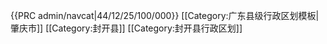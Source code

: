 {{PRC admin/navcat|44/12/25/100/000}}<noinclude>
[[Category:广东县级行政区划模板|肇庆市]]
[[Category:封开县]]
[[Category:封开县行政区划]]
</noinclude>